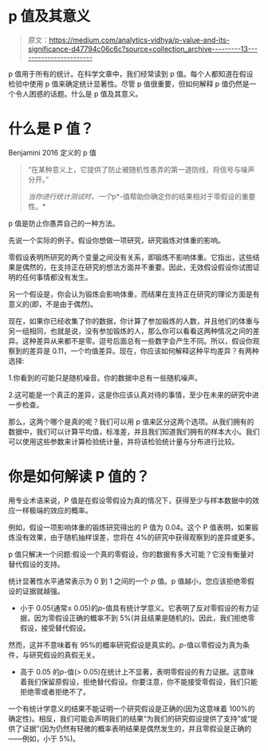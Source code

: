 # p 值及其意义

> 原文：<https://medium.com/analytics-vidhya/p-value-and-its-significance-d47794c06c6c?source=collection_archive---------13----------------------->

p 值用于所有的统计。在科学文章中，我们经常读到 p 值。每个人都知道在假设检验中使用 p 值来确定统计显著性。尽管 p 值很重要，但如何解释 p 值仍然是一个令人困惑的话题。什么是 p 值及其意义。

# 什么是 P 值？

Benjamini 2016 定义的 p 值

> “在某种意义上，它提供了防止被随机性愚弄的第一道防线，将信号与噪声分开。”
> 
> *当你进行统计测试时，一个*p*-值帮助你确定你的结果相对于零假设的重要性。*

p 值是防止你愚弄自己的一种方法。

先说一个实际的例子。假设你想做一项研究，研究锻炼对体重的影响。

零假设表明所研究的两个变量之间没有关系，即锻炼不影响体重。它指出，这些结果是偶然的，在支持正在研究的想法方面并不重要。因此，无效假设假设你试图证明的任何事情都没有发生。

另一个假设是，你会认为锻炼会影响体重，而结果在支持正在研究的理论方面是有意义的(即，不是由于偶然)。

现在，如果你已经收集了你的数据，你计算了参加锻炼的人数，并且他们的体重与另一组相同，也就是说，没有参加锻炼的人，那么你可以看看这两种情况之间的差异。这种差异从来都不是零。逗号后面总有一些数字会产生不同。所以，假设你观察到的差异是 0.11，一个均值差异。现在，你应该如何解释这种平均差异？有两种选择:

1.你看到的可能只是随机噪音。你的数据中总有一些随机噪声。

2.这可能是一个真正的差异，这是你应该认真对待的事情，至少在未来的研究中进一步检查。

那么，这两个哪个是真的呢？我们可以用 p 值来区分这两个选项。从我们拥有的数据中，我们可以计算平均值，标准差，并且我们知道我们拥有的样本大小。我们可以使用这些参数来计算检验统计量，并将该检验统计量与分布进行比较。

# 你是如何解读 P 值的？

用专业术语来说，P 值是在假设零假设为真的情况下，获得至少与样本数据中的效应一样极端的效应的概率。

例如，假设一项影响体重的锻炼研究得出的 P 值为 0.04。这个 P 值表明，如果锻炼没有效果，由于随机抽样误差，您将在 4%的研究中获得观察到的差异或更多。

p 值只解决一个问题:假设一个真的零假设，你的数据有多大可能？它没有衡量对替代假设的支持。

统计显著性水平通常表示为 0 到 1 之间的一个 *p* 值。p 值越小，您应该拒绝零假设的证据就越强。

*   小于 0.05(通常≤ 0.05)的*p*-值具有统计学意义。它表明了反对零假设的有力证据，因为零假设正确的概率不到 5%(并且结果是随机的)。因此，我们拒绝零假设，接受替代假设。

然而，这并不意味着有 95%的概率研究假设是真实的。*p*-值以零假设为真为条件，与研究假设的真假无关。

*   高于 0.05 的*p*-值(> 0.05)在统计上不显著，表明零假设的有力证据。这意味着我们保留原假设，拒绝替代假设。你要注意，你不能接受零假设，我们只能拒绝零或者拒绝不了。

一个有统计学意义的结果不能证明一个研究假设是正确的(因为这意味着 100%的确定性)。相反，我们可能会声明我们的结果“为我们的研究假设提供了支持”或“提供了证据”(因为仍然有轻微的概率表明结果是偶然发生的，并且零假设是正确的——例如，小于 5%)。